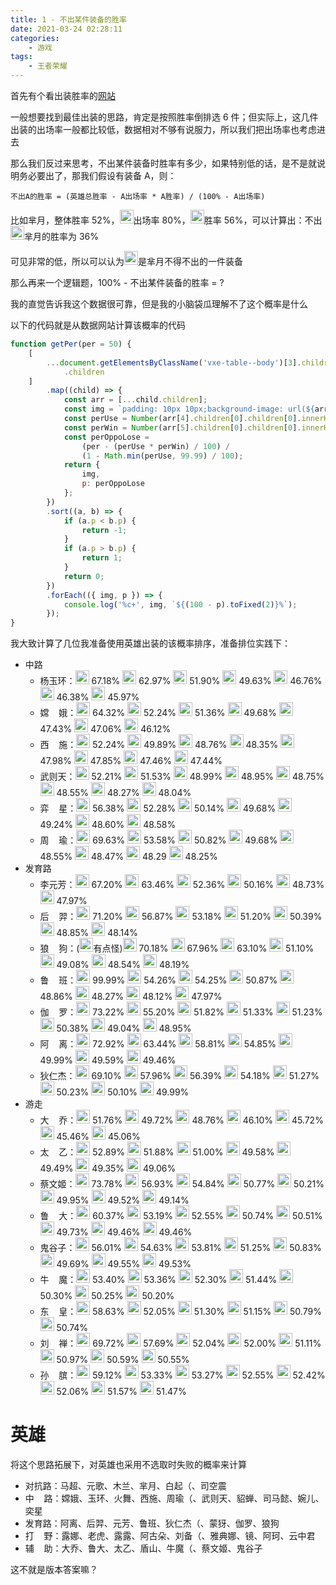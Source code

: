 ```yaml
---
title: 1 - 不出某件装备的胜率
date: 2021-03-24 02:28:11
categories:
    - 游戏
tags:
    - 王者荣耀
---
```


首先有个看出装胜率的[网站](https://pvp.91m.top/ranking?type=0&bid=4&cid=2&did=0&refresh=1)

一般想要找到最佳出装的思路，肯定是按照胜率倒排选 6 件；但实际上，这几件出装的出场率一般都比较低，数据相对不够有说服力，所以我们把出场率也考虑进去

那么我们反过来思考，不出某件装备时胜率有多少，如果特别低的话，是不是就说明务必要出了，那我们假设有装备 A，则：

`不出A的胜率 = (英雄总胜率 - A出场率 * A胜率) / (100% - A出场率)`

比如芈月，整体胜率 52%，<img src="//image.ttwz.qq.com/h5/images/bangbang/mobile/wzry/equip/1240.png" alt="噬神之书" style="display:inline-block;margin:0 auto;width:22px;height:22px;line-height:22px;box-shadow:none" />出场率 80%，<img src="//image.ttwz.qq.com/h5/images/bangbang/mobile/wzry/equip/1240.png" alt="噬神之书" style="display:inline-block;margin:0 auto;width:22px;height:22px;line-height:22px;box-shadow:none" />胜率 56%，可以计算出：不出<img src="//image.ttwz.qq.com/h5/images/bangbang/mobile/wzry/equip/1240.png" alt="噬神之书" style="display:inline-block;margin:0 auto;width:22px;height:22px;line-height:22px;box-shadow:none" />芈月的胜率为 36%

可见非常的低，所以可以认为<img src="//image.ttwz.qq.com/h5/images/bangbang/mobile/wzry/equip/1240.png" alt="噬神之书" style="display:inline-block;margin:0 auto;width:22px;height:22px;line-height:22px;box-shadow:none" />是芈月不得不出的一件装备

那么再来一个逻辑题，100% - 不出某件装备的胜率 = ?

我的直觉告诉我这个数据很可靠，但是我的小脑袋瓜理解不了这个概率是什么

以下的代码就是从数据网站计算该概率的代码

```js
function getPer(per = 50) {
    [
        ...document.getElementsByClassName('vxe-table--body')[3].children[1]
            .children
    ]
        .map((child) => {
            const arr = [...child.children];
            const img = `padding: 10px 10px;background-image: url(${arr[1].children[0].children[0].src});background-size: contain;background-repeat: no-repeat;color: transparent;`;
            const perUse = Number(arr[4].children[0].children[0].innerHTML);
            const perWin = Number(arr[5].children[0].children[0].innerHTML);
            const perOppoLose =
                (per - (perUse * perWin) / 100) /
                (1 - Math.min(perUse, 99.99) / 100);
            return {
                img,
                p: perOppoLose
            };
        })
        .sort((a, b) => {
            if (a.p < b.p) {
                return -1;
            }
            if (a.p > b.p) {
                return 1;
            }
            return 0;
        })
        .forEach(({ img, p }) => {
            console.log('%c+', img, `${(100 - p).toFixed(2)}%`);
        });
}
```

我大致计算了几位我准备使用英雄出装的该概率排序，准备排位实践下：

-   中路
    -   杨玉环：<img src="https://image.ttwz.qq.com/h5/images/bangbang/mobile/wzry/equip/1236.png" alt="巫术法杖" style="display:inline-block;margin:0 auto;width:22px;height:22px;line-height:22px;box-shadow:none" /> 67.18% <img src="https://image.ttwz.qq.com/h5/images/bangbang/mobile/wzry/equip/1232.png" alt="博学者之怒" style="display:inline-block;margin:0 auto;width:22px;height:22px;line-height:22px;box-shadow:none" /> 62.97% <img src="//image.ttwz.qq.com/h5/images/bangbang/mobile/wzry/equip/1231.png" alt="虚无法杖" style="display:inline-block;margin:0 auto;width:22px;height:22px;line-height:22px;box-shadow:none" /> 51.90% <img src="https://image.ttwz.qq.com/h5/images/bangbang/mobile/wzry/equip/1226.png" alt="圣杯" style="display:inline-block;margin:0 auto;width:22px;height:22px;line-height:22px;box-shadow:none" /> 49.63% <img src="https://image.ttwz.qq.com/h5/images/bangbang/mobile/wzry/equip/1227.png" alt="炽热守护者" style="display:inline-block;margin:0 auto;width:22px;height:22px;line-height:22px;box-shadow:none" /> 46.76% <img src="//image.ttwz.qq.com/h5/images/bangbang/mobile/wzry/equip/1233.png" alt="回响之杖" style="display:inline-block;margin:0 auto;width:22px;height:22px;line-height:22px;box-shadow:none" /> 46.38% <img src="https://image.ttwz.qq.com/h5/images/bangbang/mobile/wzry/equip/1424.png" alt="秘法之靴" style="display:inline-block;margin:0 auto;width:22px;height:22px;line-height:22px;box-shadow:none" /> 45.97%
    -   嫦&nbsp;&nbsp;&nbsp;&nbsp;娥：<img src="https://image.ttwz.qq.com/h5/images/bangbang/mobile/wzry/equip/1237.png" alt="时之预言" style="display:inline-block;margin:0 auto;width:22px;height:22px;line-height:22px;box-shadow:none" /> 64.32% <img src="https://image.ttwz.qq.com/h5/images/bangbang/mobile/wzry/equip/1232.png" alt="博学者之怒" style="display:inline-block;margin:0 auto;width:22px;height:22px;line-height:22px;box-shadow:none" /> 52.24% <img src="https://image.ttwz.qq.com/h5/images/bangbang/mobile/wzry/equip/1236.png" alt="巫术法杖" style="display:inline-block;margin:0 auto;width:22px;height:22px;line-height:22px;box-shadow:none" /> 51.36% <img src="//image.ttwz.qq.com/h5/images/bangbang/mobile/wzry/equip/1240.png" alt="噬神之书" style="display:inline-block;margin:0 auto;width:22px;height:22px;line-height:22px;box-shadow:none" /> 49.68% <img src="https://image.ttwz.qq.com/h5/images/bangbang/mobile/wzry/equip/1227.png" alt="炽热守护者" style="display:inline-block;margin:0 auto;width:22px;height:22px;line-height:22px;box-shadow:none" /> 47.43% <img src="//image.ttwz.qq.com/h5/images/bangbang/mobile/wzry/equip/1231.png" alt="虚无法杖" style="display:inline-block;margin:0 auto;width:22px;height:22px;line-height:22px;box-shadow:none" /> 47.06% <img src="https://image.ttwz.qq.com/h5/images/bangbang/mobile/wzry/equip/1424.png" alt="秘法之靴" style="display:inline-block;margin:0 auto;width:22px;height:22px;line-height:22px;box-shadow:none" /> 46.12%
    -   西&nbsp;&nbsp;&nbsp;&nbsp;施：<img src="https://image.ttwz.qq.com/h5/images/bangbang/mobile/wzry/equip/1235.png" alt="痛苦面具" style="display:inline-block;margin:0 auto;width:22px;height:22px;line-height:22px;box-shadow:none" /> 52.24% <img src="https://image.ttwz.qq.com/h5/images/bangbang/mobile/wzry/equip/1234.png" alt="凝冰之息" style="display:inline-block;margin:0 auto;width:22px;height:22px;line-height:22px;box-shadow:none" /> 49.89% <img src="https://image.ttwz.qq.com/h5/images/bangbang/mobile/wzry/equip/1336.png" alt="极寒风暴" style="display:inline-block;margin:0 auto;width:22px;height:22px;line-height:22px;box-shadow:none" /> 48.76% <img src="//image.ttwz.qq.com/h5/images/bangbang/mobile/wzry/equip/1240.png" alt="噬神之书" style="display:inline-block;margin:0 auto;width:22px;height:22px;line-height:22px;box-shadow:none" /> 48.35% <img src="https://image.ttwz.qq.com/h5/images/bangbang/mobile/wzry/equip/1422.png" alt="抵抗之靴" style="display:inline-block;margin:0 auto;width:22px;height:22px;line-height:22px;box-shadow:none" /> 47.98% <img src="https://image.ttwz.qq.com/h5/images/bangbang/mobile/wzry/equip/1335.png" alt="魔女斗篷" style="display:inline-block;margin:0 auto;width:22px;height:22px;line-height:22px;box-shadow:none" /> 47.85% <img src="https://image.ttwz.qq.com/h5/images/bangbang/mobile/wzry/equip/1239.png" alt="辉月" style="display:inline-block;margin:0 auto;width:22px;height:22px;line-height:22px;box-shadow:none" /> 47.46% <img src="//image.ttwz.qq.com/h5/images/bangbang/mobile/wzry/equip/1231.png" alt="虚无法杖" style="display:inline-block;margin:0 auto;width:22px;height:22px;line-height:22px;box-shadow:none" /> 47.44%
    -   武则天：<img src="//image.ttwz.qq.com/h5/images/bangbang/mobile/wzry/equip/1231.png" alt="虚无法杖" style="display:inline-block;margin:0 auto;width:22px;height:22px;line-height:22px;box-shadow:none" /> 52.21% <img src="https://image.ttwz.qq.com/h5/images/bangbang/mobile/wzry/equip/1232.png" alt="博学者之怒" style="display:inline-block;margin:0 auto;width:22px;height:22px;line-height:22px;box-shadow:none" /> 51.53% <img src="https://image.ttwz.qq.com/h5/images/bangbang/mobile/wzry/equip/1235.png" alt="痛苦面具" style="display:inline-block;margin:0 auto;width:22px;height:22px;line-height:22px;box-shadow:none" /> 48.99% <img src="//image.ttwz.qq.com/h5/images/bangbang/mobile/wzry/equip/1240.png" alt="噬神之书" style="display:inline-block;margin:0 auto;width:22px;height:22px;line-height:22px;box-shadow:none" /> 48.95% <img src="https://image.ttwz.qq.com/h5/images/bangbang/mobile/wzry/equip/1239.png" alt="辉月" style="display:inline-block;margin:0 auto;width:22px;height:22px;line-height:22px;box-shadow:none" /> 48.75% <img src="https://image.ttwz.qq.com/h5/images/bangbang/mobile/wzry/equip/1423.png" alt="冷静之靴" style="display:inline-block;margin:0 auto;width:22px;height:22px;line-height:22px;box-shadow:none" /> 48.55% <img src="https://image.ttwz.qq.com/h5/images/bangbang/mobile/wzry/equip/1238.png" alt="贤者之书" style="display:inline-block;margin:0 auto;width:22px;height:22px;line-height:22px;box-shadow:none" /> 48.27% <img src="https://image.ttwz.qq.com/h5/images/bangbang/mobile/wzry/equip/1424.png" alt="秘法之靴" style="display:inline-block;margin:0 auto;width:22px;height:22px;line-height:22px;box-shadow:none" /> 48.04%
    -   弈&nbsp;&nbsp;&nbsp;&nbsp;星：<img src="https://image.ttwz.qq.com/h5/images/bangbang/mobile/wzry/equip/1236.png" alt="巫术法杖" style="display:inline-block;margin:0 auto;width:22px;height:22px;line-height:22px;box-shadow:none" /> 56.38% <img src="https://image.ttwz.qq.com/h5/images/bangbang/mobile/wzry/equip/1232.png" alt="博学者之怒" style="display:inline-block;margin:0 auto;width:22px;height:22px;line-height:22px;box-shadow:none" /> 52.28% <img src="//image.ttwz.qq.com/h5/images/bangbang/mobile/wzry/equip/1231.png" alt="虚无法杖" style="display:inline-block;margin:0 auto;width:22px;height:22px;line-height:22px;box-shadow:none" /> 50.14% <img src="//image.ttwz.qq.com/h5/images/bangbang/mobile/wzry/equip/1240.png" alt="噬神之书" style="display:inline-block;margin:0 auto;width:22px;height:22px;line-height:22px;box-shadow:none" /> 49.68% <img src="https://image.ttwz.qq.com/h5/images/bangbang/mobile/wzry/equip/1235.png" alt="痛苦面具" style="display:inline-block;margin:0 auto;width:22px;height:22px;line-height:22px;box-shadow:none" /> 49.24% <img src="https://image.ttwz.qq.com/h5/images/bangbang/mobile/wzry/equip/1727.png" alt="日暮之流" style="display:inline-block;margin:0 auto;width:22px;height:22px;line-height:22px;box-shadow:none" /> 48.60% <img src="https://image.ttwz.qq.com/h5/images/bangbang/mobile/wzry/equip/1424.png" alt="秘法之靴" style="display:inline-block;margin:0 auto;width:22px;height:22px;line-height:22px;box-shadow:none" /> 48.58%
    -   周&nbsp;&nbsp;&nbsp;&nbsp;瑜：<img src="https://image.ttwz.qq.com/h5/images/bangbang/mobile/wzry/equip/1235.png" alt="痛苦面具" style="display:inline-block;margin:0 auto;width:22px;height:22px;line-height:22px;box-shadow:none" /> 69.63% <img src="//image.ttwz.qq.com/h5/images/bangbang/mobile/wzry/equip/1240.png" alt="噬神之书" style="display:inline-block;margin:0 auto;width:22px;height:22px;line-height:22px;box-shadow:none" /> 53.58% <img src="https://image.ttwz.qq.com/h5/images/bangbang/mobile/wzry/equip/1336.png" alt="极寒风暴" style="display:inline-block;margin:0 auto;width:22px;height:22px;line-height:22px;box-shadow:none" /> 50.82% <img src="https://image.ttwz.qq.com/h5/images/bangbang/mobile/wzry/equip/1424.png" alt="秘法之靴" style="display:inline-block;margin:0 auto;width:22px;height:22px;line-height:22px;box-shadow:none" /> 49.68% <img src="//image.ttwz.qq.com/h5/images/bangbang/mobile/wzry/equip/1231.png" alt="虚无法杖" style="display:inline-block;margin:0 auto;width:22px;height:22px;line-height:22px;box-shadow:none" /> 48.55% <img src="https://image.ttwz.qq.com/h5/images/bangbang/mobile/wzry/equip/1234.png" alt="凝冰之息" style="display:inline-block;margin:0 auto;width:22px;height:22px;line-height:22px;box-shadow:none" /> 48.47% <img src="https://image.ttwz.qq.com/h5/images/bangbang/mobile/wzry/equip/1239.png" alt="辉月" style="display:inline-block;margin:0 auto;width:22px;height:22px;line-height:22px;box-shadow:none" /> 48.29 <img src="https://image.ttwz.qq.com/h5/images/bangbang/mobile/wzry/equip/1727.png" alt="日暮之流" style="display:inline-block;margin:0 auto;width:22px;height:22px;line-height:22px;box-shadow:none" /> 48.25%
-   发育路
    -   李元芳：<img src="https://image.ttwz.qq.com/h5/images/bangbang/mobile/wzry/equip/1133.png" alt="无尽战刃" style="display:inline-block;margin:0 auto;width:22px;height:22px;line-height:22px;box-shadow:none" /> 67.20% <img src="https://image.ttwz.qq.com/h5/images/bangbang/mobile/wzry/equip/1132.png" alt="泣血之刃" style="display:inline-block;margin:0 auto;width:22px;height:22px;line-height:22px;box-shadow:none" /> 63.46% <img src="https://image.ttwz.qq.com/h5/images/bangbang/mobile/wzry/equip/1141.png" alt="逐日之弓" style="display:inline-block;margin:0 auto;width:22px;height:22px;line-height:22px;box-shadow:none" /> 52.36% <img src="https://image.ttwz.qq.com/h5/images/bangbang/mobile/wzry/equip/1155.png" alt="破晓" style="display:inline-block;margin:0 auto;width:22px;height:22px;line-height:22px;box-shadow:none" /> 50.16% <img src="https://image.ttwz.qq.com/h5/images/bangbang/mobile/wzry/equip/1422.png" alt="抵抗之靴" style="display:inline-block;margin:0 auto;width:22px;height:22px;line-height:22px;box-shadow:none" /> 48.73% <img src="https://image.ttwz.qq.com/h5/images/bangbang/mobile/wzry/equip/1137.png" alt="暗影战斧" style="display:inline-block;margin:0 auto;width:22px;height:22px;line-height:22px;box-shadow:none" /> 47.97%
    -   后&nbsp;&nbsp;&nbsp;&nbsp;羿：<img src="https://image.ttwz.qq.com/h5/images/bangbang/mobile/wzry/equip/1133.png" alt="无尽战刃" style="display:inline-block;margin:0 auto;width:22px;height:22px;line-height:22px;box-shadow:none" /> 71.20% <img src="https://image.ttwz.qq.com/h5/images/bangbang/mobile/wzry/equip/1141.png" alt="逐日之弓" style="display:inline-block;margin:0 auto;width:22px;height:22px;line-height:22px;box-shadow:none" /> 56.87% <img src="https://image.ttwz.qq.com/h5/images/bangbang/mobile/wzry/equip/1135.png" alt="闪电匕首" style="display:inline-block;margin:0 auto;width:22px;height:22px;line-height:22px;box-shadow:none" /> 53.18% <img src="https://image.ttwz.qq.com/h5/images/bangbang/mobile/wzry/equip/1155.png" alt="破晓" style="display:inline-block;margin:0 auto;width:22px;height:22px;line-height:22px;box-shadow:none" /> 51.20% <img src="https://image.ttwz.qq.com/h5/images/bangbang/mobile/wzry/equip/1132.png" alt="泣血之刃" style="display:inline-block;margin:0 auto;width:22px;height:22px;line-height:22px;box-shadow:none" /> 50.39% <img src="https://image.ttwz.qq.com/h5/images/bangbang/mobile/wzry/equip/1126.png" alt="末世" style="display:inline-block;margin:0 auto;width:22px;height:22px;line-height:22px;box-shadow:none" /> 48.85% <img src="https://image.ttwz.qq.com/h5/images/bangbang/mobile/wzry/equip/1422.png" alt="抵抗之靴" style="display:inline-block;margin:0 auto;width:22px;height:22px;line-height:22px;box-shadow:none" /> 48.14%
    -   狼&nbsp;&nbsp;&nbsp;&nbsp;狗：(<img src="https://image.ttwz.qq.com/h5/images/bangbang/mobile/wzry/equip/1133.png" alt="无尽战刃" style="display:inline-block;margin:0 auto;width:22px;height:22px;line-height:22px;box-shadow:none" />有点怪)<img src="https://image.ttwz.qq.com/h5/images/bangbang/mobile/wzry/equip/1134.png" alt="宗师之力" style="display:inline-block;margin:0 auto;width:22px;height:22px;line-height:22px;box-shadow:none" /> 70.18% <img src="https://image.ttwz.qq.com/h5/images/bangbang/mobile/wzry/equip/1155.png" alt="破晓" style="display:inline-block;margin:0 auto;width:22px;height:22px;line-height:22px;box-shadow:none" /> 67.96% <img src="https://image.ttwz.qq.com/h5/images/bangbang/mobile/wzry/equip/1132.png" alt="泣血之刃" style="display:inline-block;margin:0 auto;width:22px;height:22px;line-height:22px;box-shadow:none" /> 63.10% <img src="https://image.ttwz.qq.com/h5/images/bangbang/mobile/wzry/equip/1422.png" alt="抵抗之靴" style="display:inline-block;margin:0 auto;width:22px;height:22px;line-height:22px;box-shadow:none" /> 51.10% <img src="https://image.ttwz.qq.com/h5/images/bangbang/mobile/wzry/equip/1135.png" alt="闪电匕首" style="display:inline-block;margin:0 auto;width:22px;height:22px;line-height:22px;box-shadow:none" /> 49.08% <img src="https://image.ttwz.qq.com/h5/images/bangbang/mobile/wzry/equip/1141.png" alt="逐日之弓" style="display:inline-block;margin:0 auto;width:22px;height:22px;line-height:22px;box-shadow:none" /> 48.54% <img src="https://image.ttwz.qq.com/h5/images/bangbang/mobile/wzry/equip/1127.png" alt="名刀·司命" style="display:inline-block;margin:0 auto;width:22px;height:22px;line-height:22px;box-shadow:none" /> 48.19%
    -   鲁&nbsp;&nbsp;&nbsp;&nbsp;班：<img src="https://image.ttwz.qq.com/h5/images/bangbang/mobile/wzry/equip/1133.png" alt="无尽战刃" style="display:inline-block;margin:0 auto;width:22px;height:22px;line-height:22px;box-shadow:none" /> 99.99% <img src="https://image.ttwz.qq.com/h5/images/bangbang/mobile/wzry/equip/1155.png" alt="破晓" style="display:inline-block;margin:0 auto;width:22px;height:22px;line-height:22px;box-shadow:none" /> 54.26% <img src="https://image.ttwz.qq.com/h5/images/bangbang/mobile/wzry/equip/1132.png" alt="泣血之刃" style="display:inline-block;margin:0 auto;width:22px;height:22px;line-height:22px;box-shadow:none" /> 54.25% <img src="https://image.ttwz.qq.com/h5/images/bangbang/mobile/wzry/equip/1135.png" alt="闪电匕首" style="display:inline-block;margin:0 auto;width:22px;height:22px;line-height:22px;box-shadow:none" /> 50.87% <img src="https://image.ttwz.qq.com/h5/images/bangbang/mobile/wzry/equip/1126.png" alt="末世" style="display:inline-block;margin:0 auto;width:22px;height:22px;line-height:22px;box-shadow:none" /> 48.86% <img src="https://image.ttwz.qq.com/h5/images/bangbang/mobile/wzry/equip/1137.png" alt="暗影战斧" style="display:inline-block;margin:0 auto;width:22px;height:22px;line-height:22px;box-shadow:none" /> 48.27% <img src="https://image.ttwz.qq.com/h5/images/bangbang/mobile/wzry/equip/1138.png" alt="破军" style="display:inline-block;margin:0 auto;width:22px;height:22px;line-height:22px;box-shadow:none" /> 48.12% <img src="https://image.ttwz.qq.com/h5/images/bangbang/mobile/wzry/equip/1134.png" alt="宗师之力" style="display:inline-block;margin:0 auto;width:22px;height:22px;line-height:22px;box-shadow:none" /> 47.97%
    -   伽&nbsp;&nbsp;&nbsp;&nbsp;罗：<img src="https://image.ttwz.qq.com/h5/images/bangbang/mobile/wzry/equip/1133.png" alt="无尽战刃" style="display:inline-block;margin:0 auto;width:22px;height:22px;line-height:22px;box-shadow:none" /> 73.22% <img src="https://image.ttwz.qq.com/h5/images/bangbang/mobile/wzry/equip/1155.png" alt="破晓" style="display:inline-block;margin:0 auto;width:22px;height:22px;line-height:22px;box-shadow:none" /> 55.20% <img src="https://image.ttwz.qq.com/h5/images/bangbang/mobile/wzry/equip/1136.png" alt="影刃" style="display:inline-block;margin:0 auto;width:22px;height:22px;line-height:22px;box-shadow:none" /> 51.82% <img src="https://image.ttwz.qq.com/h5/images/bangbang/mobile/wzry/equip/1132.png" alt="泣血之刃" style="display:inline-block;margin:0 auto;width:22px;height:22px;line-height:22px;box-shadow:none" /> 51.33% <img src="https://image.ttwz.qq.com/h5/images/bangbang/mobile/wzry/equip/1141.png" alt="逐日之弓" style="display:inline-block;margin:0 auto;width:22px;height:22px;line-height:22px;box-shadow:none" /> 51.23% <img src="https://image.ttwz.qq.com/h5/images/bangbang/mobile/wzry/equip/1135.png" alt="闪电匕首" style="display:inline-block;margin:0 auto;width:22px;height:22px;line-height:22px;box-shadow:none" /> 50.38% <img src="https://image.ttwz.qq.com/h5/images/bangbang/mobile/wzry/equip/1126.png" alt="末世" style="display:inline-block;margin:0 auto;width:22px;height:22px;line-height:22px;box-shadow:none" /> 49.04% <img src="https://image.ttwz.qq.com/h5/images/bangbang/mobile/wzry/equip/1422.png" alt="抵抗之靴" style="display:inline-block;margin:0 auto;width:22px;height:22px;line-height:22px;box-shadow:none" /> 48.95%
    -   阿&nbsp;&nbsp;&nbsp;&nbsp;离：<img src="https://image.ttwz.qq.com/h5/images/bangbang/mobile/wzry/equip/1133.png" alt="无尽战刃" style="display:inline-block;margin:0 auto;width:22px;height:22px;line-height:22px;box-shadow:none" /> 72.92% <img src="https://image.ttwz.qq.com/h5/images/bangbang/mobile/wzry/equip/1126.png" alt="末世" style="display:inline-block;margin:0 auto;width:22px;height:22px;line-height:22px;box-shadow:none" /> 63.44% <img src="https://image.ttwz.qq.com/h5/images/bangbang/mobile/wzry/equip/1141.png" alt="逐日之弓" style="display:inline-block;margin:0 auto;width:22px;height:22px;line-height:22px;box-shadow:none" /> 58.81% <img src="https://image.ttwz.qq.com/h5/images/bangbang/mobile/wzry/equip/1155.png" alt="破晓" style="display:inline-block;margin:0 auto;width:22px;height:22px;line-height:22px;box-shadow:none" /> 54.85% <img src="https://image.ttwz.qq.com/h5/images/bangbang/mobile/wzry/equip/1422.png" alt="抵抗之靴" style="display:inline-block;margin:0 auto;width:22px;height:22px;line-height:22px;box-shadow:none" /> 49.99% <img src="https://image.ttwz.qq.com/h5/images/bangbang/mobile/wzry/equip/1136.png" alt="影刃" style="display:inline-block;margin:0 auto;width:22px;height:22px;line-height:22px;box-shadow:none" /> 49.59% <img src="https://image.ttwz.qq.com/h5/images/bangbang/mobile/wzry/equip/1137.png" alt="暗影战斧" style="display:inline-block;margin:0 auto;width:22px;height:22px;line-height:22px;box-shadow:none" /> 49.46%
    -   狄仁杰：<img src="https://image.ttwz.qq.com/h5/images/bangbang/mobile/wzry/equip/1133.png" alt="无尽战刃" style="display:inline-block;margin:0 auto;width:22px;height:22px;line-height:22px;box-shadow:none" /> 69.10% <img src="https://image.ttwz.qq.com/h5/images/bangbang/mobile/wzry/equip/1126.png" alt="末世" style="display:inline-block;margin:0 auto;width:22px;height:22px;line-height:22px;box-shadow:none" /> 57.96% <img src="https://image.ttwz.qq.com/h5/images/bangbang/mobile/wzry/equip/1155.png" alt="破晓" style="display:inline-block;margin:0 auto;width:22px;height:22px;line-height:22px;box-shadow:none" /> 56.39% <img src="https://image.ttwz.qq.com/h5/images/bangbang/mobile/wzry/equip/1141.png" alt="逐日之弓" style="display:inline-block;margin:0 auto;width:22px;height:22px;line-height:22px;box-shadow:none" /> 54.18% <img src="https://image.ttwz.qq.com/h5/images/bangbang/mobile/wzry/equip/1132.png" alt="泣血之刃" style="display:inline-block;margin:0 auto;width:22px;height:22px;line-height:22px;box-shadow:none" /> 51.27% <img src="https://image.ttwz.qq.com/h5/images/bangbang/mobile/wzry/equip/1335.png" alt="魔女斗篷" style="display:inline-block;margin:0 auto;width:22px;height:22px;line-height:22px;box-shadow:none" /> 50.23% <img src="https://image.ttwz.qq.com/h5/images/bangbang/mobile/wzry/equip/1135.png" alt="闪电匕首" style="display:inline-block;margin:0 auto;width:22px;height:22px;line-height:22px;box-shadow:none" /> 50.10% <img src="https://image.ttwz.qq.com/h5/images/bangbang/mobile/wzry/equip/1333.png" alt="不祥征兆" style="display:inline-block;margin:0 auto;width:22px;height:22px;line-height:22px;box-shadow:none" /> 49.99%
-   游走
    -   大&nbsp;&nbsp;&nbsp;&nbsp;乔：<img src="https://image.ttwz.qq.com/h5/images/bangbang/mobile/wzry/equip/1336.png" alt="极寒风暴" style="display:inline-block;margin:0 auto;width:22px;height:22px;line-height:22px;box-shadow:none" /> 51.76% <img src="https://image.ttwz.qq.com/h5/images/bangbang/mobile/wzry/equip/1721.png" alt="极影" style="display:inline-block;margin:0 auto;width:22px;height:22px;line-height:22px;box-shadow:none" /> 49.72% <img src="https://image.ttwz.qq.com/h5/images/bangbang/mobile/wzry/equip/1335.png" alt="魔女斗篷" style="display:inline-block;margin:0 auto;width:22px;height:22px;line-height:22px;box-shadow:none" /> 48.76% <img src="https://image.ttwz.qq.com/h5/images/bangbang/mobile/wzry/equip/1722.png" alt="救赎之翼" style="display:inline-block;margin:0 auto;width:22px;height:22px;line-height:22px;box-shadow:none" /> 46.10% <img src="https://image.ttwz.qq.com/h5/images/bangbang/mobile/wzry/equip/1422.png" alt="抵抗之靴" style="display:inline-block;margin:0 auto;width:22px;height:22px;line-height:22px;box-shadow:none" /> 45.72% <img src="https://image.ttwz.qq.com/h5/images/bangbang/mobile/wzry/equip/1333.png" alt="不祥征兆" style="display:inline-block;margin:0 auto;width:22px;height:22px;line-height:22px;box-shadow:none" /> 45.46% <img src="https://image.ttwz.qq.com/h5/images/bangbang/mobile/wzry/equip/1234.png" alt="凝冰之息" style="display:inline-block;margin:0 auto;width:22px;height:22px;line-height:22px;box-shadow:none" /> 45.06%
    -   太&nbsp;&nbsp;&nbsp;&nbsp;乙：<img src="https://image.ttwz.qq.com/h5/images/bangbang/mobile/wzry/equip/1721.png" alt="极影" style="display:inline-block;margin:0 auto;width:22px;height:22px;line-height:22px;box-shadow:none" /> 52.89% <img src="https://image.ttwz.qq.com/h5/images/bangbang/mobile/wzry/equip/1335.png" alt="魔女斗篷" style="display:inline-block;margin:0 auto;width:22px;height:22px;line-height:22px;box-shadow:none" /> 51.88% <img src="https://image.ttwz.qq.com/h5/images/bangbang/mobile/wzry/equip/1336.png" alt="极寒风暴" style="display:inline-block;margin:0 auto;width:22px;height:22px;line-height:22px;box-shadow:none" /> 51.00% <img src="https://image.ttwz.qq.com/h5/images/bangbang/mobile/wzry/equip/1422.png" alt="抵抗之靴" style="display:inline-block;margin:0 auto;width:22px;height:22px;line-height:22px;box-shadow:none" /> 49.58% <img src="https://image.ttwz.qq.com/h5/images/bangbang/mobile/wzry/equip/1332.png" alt="霸者重装" style="display:inline-block;margin:0 auto;width:22px;height:22px;line-height:22px;box-shadow:none" /> 49.49% <img src="https://image.ttwz.qq.com/h5/images/bangbang/mobile/wzry/equip/1723.png" alt="奔狼纹章" style="display:inline-block;margin:0 auto;width:22px;height:22px;line-height:22px;box-shadow:none" /> 49.35% <img src="https://image.ttwz.qq.com/h5/images/bangbang/mobile/wzry/equip/1333.png" alt="不祥征兆" style="display:inline-block;margin:0 auto;width:22px;height:22px;line-height:22px;box-shadow:none" /> 49.06%
    -   蔡文姬：<img src="https://image.ttwz.qq.com/h5/images/bangbang/mobile/wzry/equip/1226.png" alt="圣杯" style="display:inline-block;margin:0 auto;width:22px;height:22px;line-height:22px;box-shadow:none" /> 73.78% <img src="https://image.ttwz.qq.com/h5/images/bangbang/mobile/wzry/equip/1724.png" alt="近卫荣耀" style="display:inline-block;margin:0 auto;width:22px;height:22px;line-height:22px;box-shadow:none" /> 56.93% <img src="https://image.ttwz.qq.com/h5/images/bangbang/mobile/wzry/equip/1232.png" alt="博学者之怒" style="display:inline-block;margin:0 auto;width:22px;height:22px;line-height:22px;box-shadow:none" /> 54.84% <img src="https://image.ttwz.qq.com/h5/images/bangbang/mobile/wzry/equip/1423.png" alt="冷静之靴" style="display:inline-block;margin:0 auto;width:22px;height:22px;line-height:22px;box-shadow:none" /> 50.77% <img src="https://image.ttwz.qq.com/h5/images/bangbang/mobile/wzry/equip/1237.png" alt="时之预言" style="display:inline-block;margin:0 auto;width:22px;height:22px;line-height:22px;box-shadow:none" /> 50.21% <img src="https://image.ttwz.qq.com/h5/images/bangbang/mobile/wzry/equip/1238.png" alt="贤者之书" style="display:inline-block;margin:0 auto;width:22px;height:22px;line-height:22px;box-shadow:none" /> 49.95% <img src="https://image.ttwz.qq.com/h5/images/bangbang/mobile/wzry/equip/1721.png" alt="极影" style="display:inline-block;margin:0 auto;width:22px;height:22px;line-height:22px;box-shadow:none" /> 49.52% <img src="https://image.ttwz.qq.com/h5/images/bangbang/mobile/wzry/equip/1722.png" alt="救赎之翼" style="display:inline-block;margin:0 auto;width:22px;height:22px;line-height:22px;box-shadow:none" /> 49.14%
    -   鲁&nbsp;&nbsp;&nbsp;&nbsp;大：<img src="https://image.ttwz.qq.com/h5/images/bangbang/mobile/wzry/equip/1336.png" alt="极寒风暴" style="display:inline-block;margin:0 auto;width:22px;height:22px;line-height:22px;box-shadow:none" /> 60.37% <img src="https://image.ttwz.qq.com/h5/images/bangbang/mobile/wzry/equip/1721.png" alt="极影" style="display:inline-block;margin:0 auto;width:22px;height:22px;line-height:22px;box-shadow:none" /> 53.19% <img src="https://image.ttwz.qq.com/h5/images/bangbang/mobile/wzry/equip/1335.png" alt="魔女斗篷" style="display:inline-block;margin:0 auto;width:22px;height:22px;line-height:22px;box-shadow:none" /> 52.55% <img src="https://image.ttwz.qq.com/h5/images/bangbang/mobile/wzry/equip/1422.png" alt="抵抗之靴" style="display:inline-block;margin:0 auto;width:22px;height:22px;line-height:22px;box-shadow:none" /> 50.74% <img src="https://image.ttwz.qq.com/h5/images/bangbang/mobile/wzry/equip/1723.png" alt="奔狼纹章" style="display:inline-block;margin:0 auto;width:22px;height:22px;line-height:22px;box-shadow:none" /> 50.51% <img src="https://image.ttwz.qq.com/h5/images/bangbang/mobile/wzry/equip/1332.png" alt="霸者重装" style="display:inline-block;margin:0 auto;width:22px;height:22px;line-height:22px;box-shadow:none" /> 49.73% <img src="https://image.ttwz.qq.com/h5/images/bangbang/mobile/wzry/equip/1423.png" alt="冷静之靴" style="display:inline-block;margin:0 auto;width:22px;height:22px;line-height:22px;box-shadow:none" /> 49.46% <img src="https://image.ttwz.qq.com/h5/images/bangbang/mobile/wzry/equip/1333.png" alt="不祥征兆" style="display:inline-block;margin:0 auto;width:22px;height:22px;line-height:22px;box-shadow:none" /> 49.46%
    -   鬼谷子：<img src="https://image.ttwz.qq.com/h5/images/bangbang/mobile/wzry/equip/1336.png" alt="极寒风暴" style="display:inline-block;margin:0 auto;width:22px;height:22px;line-height:22px;box-shadow:none" /> 56.01% <img src="https://image.ttwz.qq.com/h5/images/bangbang/mobile/wzry/equip/1422.png" alt="抵抗之靴" style="display:inline-block;margin:0 auto;width:22px;height:22px;line-height:22px;box-shadow:none" /> 54.63% <img src="https://image.ttwz.qq.com/h5/images/bangbang/mobile/wzry/equip/1721.png" alt="极影" style="display:inline-block;margin:0 auto;width:22px;height:22px;line-height:22px;box-shadow:none" /> 53.81% <img src="https://image.ttwz.qq.com/h5/images/bangbang/mobile/wzry/equip/1723.png" alt="奔狼纹章" style="display:inline-block;margin:0 auto;width:22px;height:22px;line-height:22px;box-shadow:none" /> 51.25% <img src="https://image.ttwz.qq.com/h5/images/bangbang/mobile/wzry/equip/1335.png" alt="魔女斗篷" style="display:inline-block;margin:0 auto;width:22px;height:22px;line-height:22px;box-shadow:none" /> 50.83% <img src="https://image.ttwz.qq.com/h5/images/bangbang/mobile/wzry/equip/1724.png" alt="近卫荣耀" style="display:inline-block;margin:0 auto;width:22px;height:22px;line-height:22px;box-shadow:none" /> 49.69% <img src="https://image.ttwz.qq.com/h5/images/bangbang/mobile/wzry/equip/1722.png" alt="救赎之翼" style="display:inline-block;margin:0 auto;width:22px;height:22px;line-height:22px;box-shadow:none" /> 49.55% <img src="https://image.ttwz.qq.com/h5/images/bangbang/mobile/wzry/equip/1332.png" alt="霸者重装" style="display:inline-block;margin:0 auto;width:22px;height:22px;line-height:22px;box-shadow:none" /> 49.53%
    -   牛&nbsp;&nbsp;&nbsp;&nbsp;魔：<img src="https://image.ttwz.qq.com/h5/images/bangbang/mobile/wzry/equip/1333.png" alt="不祥征兆" style="display:inline-block;margin:0 auto;width:22px;height:22px;line-height:22px;box-shadow:none" /> 53.40% <img src="https://image.ttwz.qq.com/h5/images/bangbang/mobile/wzry/equip/1724.png" alt="近卫荣耀" style="display:inline-block;margin:0 auto;width:22px;height:22px;line-height:22px;box-shadow:none" /> 53.36% <img src="https://image.ttwz.qq.com/h5/images/bangbang/mobile/wzry/equip/1422.png" alt="抵抗之靴" style="display:inline-block;margin:0 auto;width:22px;height:22px;line-height:22px;box-shadow:none" /> 52.30% <img src="https://image.ttwz.qq.com/h5/images/bangbang/mobile/wzry/equip/1335.png" alt="魔女斗篷" style="display:inline-block;margin:0 auto;width:22px;height:22px;line-height:22px;box-shadow:none" /> 51.44% <img src="https://image.ttwz.qq.com/h5/images/bangbang/mobile/wzry/equip/1722.png" alt="救赎之翼" style="display:inline-block;margin:0 auto;width:22px;height:22px;line-height:22px;box-shadow:none" /> 50.30% <img src="https://image.ttwz.qq.com/h5/images/bangbang/mobile/wzry/equip/1336.png" alt="极寒风暴" style="display:inline-block;margin:0 auto;width:22px;height:22px;line-height:22px;box-shadow:none" /> 50.25% <img src="https://image.ttwz.qq.com/h5/images/bangbang/mobile/wzry/equip/1347.png" alt="永夜守护" style="display:inline-block;margin:0 auto;width:22px;height:22px;line-height:22px;box-shadow:none" /> 50.20%
    -   东&nbsp;&nbsp;&nbsp;&nbsp;皇：<img src="https://image.ttwz.qq.com/h5/images/bangbang/mobile/wzry/equip/1332.png" alt="霸者重装" style="display:inline-block;margin:0 auto;width:22px;height:22px;line-height:22px;box-shadow:none" /> 58.63% <img src="https://image.ttwz.qq.com/h5/images/bangbang/mobile/wzry/equip/1721.png" alt="极影" style="display:inline-block;margin:0 auto;width:22px;height:22px;line-height:22px;box-shadow:none" /> 52.05% <img src="https://image.ttwz.qq.com/h5/images/bangbang/mobile/wzry/equip/1336.png" alt="极寒风暴" style="display:inline-block;margin:0 auto;width:22px;height:22px;line-height:22px;box-shadow:none" /> 51.30% <img src="https://image.ttwz.qq.com/h5/images/bangbang/mobile/wzry/equip/1723.png" alt="奔狼纹章" style="display:inline-block;margin:0 auto;width:22px;height:22px;line-height:22px;box-shadow:none" /> 51.15% <img src="https://image.ttwz.qq.com/h5/images/bangbang/mobile/wzry/equip/1347.png" alt="永夜守护" style="display:inline-block;margin:0 auto;width:22px;height:22px;line-height:22px;box-shadow:none" /> 50.79% <img src="https://image.ttwz.qq.com/h5/images/bangbang/mobile/wzry/equip/1422.png" alt="抵抗之靴" style="display:inline-block;margin:0 auto;width:22px;height:22px;line-height:22px;box-shadow:none" /> 50.74%
    -   刘&nbsp;&nbsp;&nbsp;&nbsp;禅：<img src="https://image.ttwz.qq.com/h5/images/bangbang/mobile/wzry/equip/1336.png" alt="极寒风暴" style="display:inline-block;margin:0 auto;width:22px;height:22px;line-height:22px;box-shadow:none" /> 69.72% <img src="https://image.ttwz.qq.com/h5/images/bangbang/mobile/wzry/equip/1721.png" alt="极影" style="display:inline-block;margin:0 auto;width:22px;height:22px;line-height:22px;box-shadow:none" /> 57.69% <img src="https://image.ttwz.qq.com/h5/images/bangbang/mobile/wzry/equip/1335.png" alt="魔女斗篷" style="display:inline-block;margin:0 auto;width:22px;height:22px;line-height:22px;box-shadow:none" /> 52.04% <img src="https://image.ttwz.qq.com/h5/images/bangbang/mobile/wzry/equip/1347.png" alt="永夜守护" style="display:inline-block;margin:0 auto;width:22px;height:22px;line-height:22px;box-shadow:none" /> 52.00% <img src="https://image.ttwz.qq.com/h5/images/bangbang/mobile/wzry/equip/1333.png" alt="不祥征兆" style="display:inline-block;margin:0 auto;width:22px;height:22px;line-height:22px;box-shadow:none" /> 51.11% <img src="https://image.ttwz.qq.com/h5/images/bangbang/mobile/wzry/equip/1723.png" alt="奔狼纹章" style="display:inline-block;margin:0 auto;width:22px;height:22px;line-height:22px;box-shadow:none" /> 50.97% <img src="//image.ttwz.qq.com/h5/images/bangbang/mobile/wzry/equip/13310.png" alt="冰痕之握" style="display:inline-block;margin:0 auto;width:22px;height:22px;line-height:22px;box-shadow:none" /> 50.59% <img src="https://image.ttwz.qq.com/h5/images/bangbang/mobile/wzry/equip/1332.png" alt="霸者重装" style="display:inline-block;margin:0 auto;width:22px;height:22px;line-height:22px;box-shadow:none" /> 50.55%
    -   孙&nbsp;&nbsp;&nbsp;&nbsp;膑：<img src="https://image.ttwz.qq.com/h5/images/bangbang/mobile/wzry/equip/1226.png" alt="圣杯" style="display:inline-block;margin:0 auto;width:22px;height:22px;line-height:22px;box-shadow:none" /> 59.12% <img src="https://image.ttwz.qq.com/h5/images/bangbang/mobile/wzry/equip/1721.png" alt="极影" style="display:inline-block;margin:0 auto;width:22px;height:22px;line-height:22px;box-shadow:none" /> 53.33% <img src="https://image.ttwz.qq.com/h5/images/bangbang/mobile/wzry/equip/1336.png" alt="极寒风暴" style="display:inline-block;margin:0 auto;width:22px;height:22px;line-height:22px;box-shadow:none" /> 53.27% <img src="https://image.ttwz.qq.com/h5/images/bangbang/mobile/wzry/equip/1335.png" alt="魔女斗篷" style="display:inline-block;margin:0 auto;width:22px;height:22px;line-height:22px;box-shadow:none" /> 52.55% <img src="https://image.ttwz.qq.com/h5/images/bangbang/mobile/wzry/equip/1724.png" alt="近卫荣耀" style="display:inline-block;margin:0 auto;width:22px;height:22px;line-height:22px;box-shadow:none" /> 52.42% <img src="https://image.ttwz.qq.com/h5/images/bangbang/mobile/wzry/equip/1333.png" alt="不祥征兆" style="display:inline-block;margin:0 auto;width:22px;height:22px;line-height:22px;box-shadow:none" /> 52.06% <img src="https://image.ttwz.qq.com/h5/images/bangbang/mobile/wzry/equip/1722.png" alt="救赎之翼" style="display:inline-block;margin:0 auto;width:22px;height:22px;line-height:22px;box-shadow:none" /> 51.57% <img src="https://image.ttwz.qq.com/h5/images/bangbang/mobile/wzry/equip/1422.png" alt="抵抗之靴" style="display:inline-block;margin:0 auto;width:22px;height:22px;line-height:22px;box-shadow:none" /> 51.47%

# 英雄

将这个思路拓展下，对英雄也采用不选取时失败的概率来计算

-   对抗路：马超、元歌、木兰、芈月、白起（、司空震
-   中&nbsp;&nbsp;&nbsp;&nbsp;路：嫦娥、玉环、火舞、西施、周瑜（、武则天、貂蝉、司马懿、婉儿、奕星
-   发育路：阿离、后羿、元芳、鲁班、狄仁杰（、蒙犽、伽罗、狼狗
-   打&nbsp;&nbsp;&nbsp;&nbsp;野：露娜、老虎、露露、阿古朵、刘备（、雅典娜、镜、阿珂、云中君
-   辅&nbsp;&nbsp;&nbsp;&nbsp;助：大乔、鲁大、太乙、盾山、牛魔（、蔡文姬、鬼谷子

这不就是版本答案嘛？
